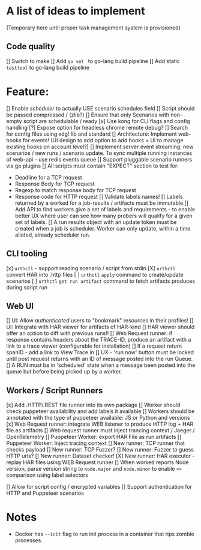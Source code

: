 # A list of ideas to implement
(Temporary here until proper task management system is provisioned)


## Code quality
[] Switch to make
[] Add `go vet ` to go-lang build pipeline
[] Add static `testtool` to go-lang build pipeline

# Feature:
[] Enable *scheduler* to actually USE scenario schedules field
[] Script should be passed compressed / (zlib?)
[] Ensure that only Scenarios with non-empty script are schedulable / ready
[x] Use kong for CLI flags and config handling
[?] Expose option for headless chrome remote debug?
[] Search for config files using xdg! lib and standard
[] Architecture: Implement web-hooks for events! (UI design to add option to add hooks + UI to manage existing hooks on account level?)
[] Implement server event streaming: new scenarios / new runs / scenario update. To sync multiple running instances of web-api - use redis events queue
[] Support pluggable scenario runners via go plugins
[] All scripts must contain "EXPECT" section to test for:
- Deadline for a TCP request
- Response Body for TCP request
- Regexp to match response body for TCP request
- Response code for HTTP request
[] Validate labels names!
[] Labels returned by a worked for a job-results / artifacts must be immutable
[] Add API to find workers give a set of labels and requirements - to enable better UX where user can see how many probers will qualify for a given set of labels.
[] A run results object with an update token must be created when a job is scheduler. Worker can only update, within a time alloted, already scheduler run. 

## CLI tooling
[x] `urthctl` - support reading scenario / script from stdin
[X] `urthctl` convert HAR into .http files
[ ] `urthctl` `apply` command to create/update scenarios
[ ] `urthctl` `get run artifact` command to fetch artifacts produces during script run

## Web UI
[] UI: Allow _authenticated_ users to "bookmark" resources in their profiles!
[] UI: Integrate with HAR viewer for artifacts of HAR-kind
[] HAR viewer should offer an option to diff with previous runs!!
[] Web Request runner: if response contains headers about the TRACE-ID, produce an artifact with a link to a trace viewer (configurable for installation)
[] If a request return spanID - add a link to View Trace in <Jager>
[] UX - 'run now' button must be locked until post request returns with an ID of message posted into the run Queue.
[] A RUN must be in 'scheduled' state when a message been posted into the queue but before being picked up by a worker.

## Workers / Script Runners
[x] Add .HTTP/.REST file runner into its own package
[] Worker should check puppeteer availability and add labels it available
[] Workers should be annotated with the type of puppeteer available: JS or Python and versions
[x] Web Request runner: integrate WEB listener to produce HTTP log + HAR file as artifacts
[] Web request runner must inject trancing context / Jaeger / OpenTelemetry
[] Puppeteer Worker: export HAR File as run artifacts
[] Puppeteer Worker: Inject tracing context
[] New runner: TCP runner that checks payload
[] New runner: TCP Fuzzer?
[] New runner: Fuzzer to guess HTTP urls?
[] New runner: Dataset checker!
[X] New runner: HAR executor - replay HAR files using WEB Request runner
[] When worked reports Node version, parse version string to `node.major` and `node.minor` to enable `<>` comparison using label selectors


[] Allow for script config / encrypted variables
[] Support authentication for HTTP and Puppeteer scenarios


# Notes
- Docker has `--init` flag to run init process in a container that rips zombie processes.
